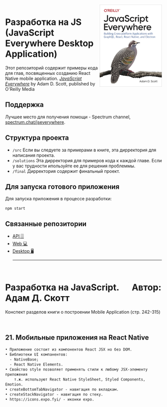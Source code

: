 <img src="cover.png" width="200" align="right" />

# Разработка на JS (JavaScript Everywhere Desktop Application)

Этот репозиторий содержит примеры кода для глав, посвященных созданию React Native mobile application.
[_JavaScript Everywhere_](https://www.jseverywhere.io/) by Adam D. Scott, published by O'Reilly Media

## Поддержка

Лучшее место для получения помощи - Spectrum channel, [spectrum.chat/jseverywhere](https://spectrum.chat/jseverywhere).

## Структура проекта

- `/src` Если вы следуете за примерами в книге, эта дирректория для написания проекта.
- `/solutions` Эта дирректория для примеров кода к каждой главе. Если у вас трудности ипользуйте ее для решения проблеммы.
- `/final` Дирректория содержит финальный проект.

## Для запуска готового приложения

Для запуска приложения в процессе разработки:

```
npm start
```

## Связанные репозитории

- [API 🗄️ ](https://github.com/javascripteverywhere/api)
- [Web 💻 ](https://github.com/javascripteverywhere/web)
- [Desktop 🖥️](https://github.com/javascripteverywhere/desktop)
  <br>
  <hr>
  <br>

# Разработка на JavaScript. &emsp; Автор: Адам Д. Скотт

Конспект разделов книги о построении Mobile Application (стр. 242-315)

<br>

## 21. Мобильные приложения на React Native

    • Приложение состоит из компонентов React JSX но без DOM.
    • Библиотеки UI компанентов:
      - NativeBase;
      - React Native Elements.
    • Свойство style позволяет применять стили к любому JSX-элементу приложения
        т.ж. используют React Native StyleSheet, Styled Components, Emotion.
    • createBottomTabNavigator - навигация по вкладкам.
    • createStackNavigator - навигация по стеку.
    • https://icons.expo.fyi/ - иконки expo.

